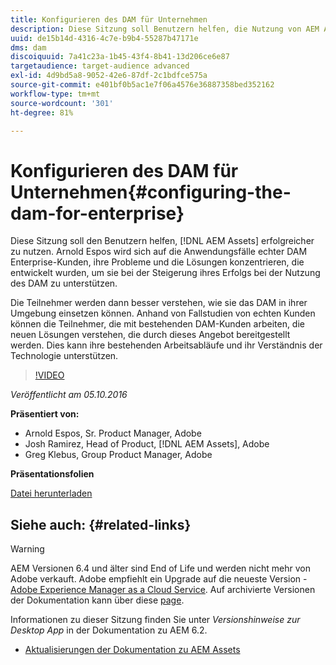 ```yaml
---
title: Konfigurieren des DAM für Unternehmen
description: Diese Sitzung soll Benutzern helfen, die Nutzung von AEM Assets erfolgreich zu verbessern. Arnold Espos wird sich auf die Anwendungsfälle echter DAM Enterprise-Kunden, ihre Probleme und die Lösungen konzentrieren, die entwickelt wurden, um sie bei der Steigerung ihres Erfolgs bei der Nutzung des DAM zu unterstützen.   Die Teilnehmer werden dann besser verstehen, wie sie das DAM in ihrer Umgebung einsetzen können. Anhand von Fallstudien von echten Kunden können die Teilnehmer, die mit bestehenden DAM-Kunden arbeiten, die neuen Lösungen verstehen, die durch dieses Angebot bereitgestellt werden. Dies kann ihre bestehenden Arbeitsabläufe und ihr Verständnis der Technologie unterstützen.
uuid: de15b14d-4316-4c7e-b9b4-55287b47171e
dms: dam
discoiquuid: 7a41c23a-1b45-43f4-8b41-13d206ce6e87
targetaudience: target-audience advanced
exl-id: 4d9bd5a8-9052-42e6-87df-2c1bdfce575a
source-git-commit: e401bf0b5ac1e7f06a4576e36887358bed352162
workflow-type: tm+mt
source-wordcount: '301'
ht-degree: 81%

---
```


# Konfigurieren des DAM für Unternehmen{#configuring-the-dam-for-enterprise}

Diese Sitzung soll den Benutzern helfen, [!DNL AEM Assets] erfolgreicher zu nutzen. Arnold Espos wird sich auf die Anwendungsfälle echter DAM Enterprise-Kunden, ihre Probleme und die Lösungen konzentrieren, die entwickelt wurden, um sie bei der Steigerung ihres Erfolgs bei der Nutzung des DAM zu unterstützen.

Die Teilnehmer werden dann besser verstehen, wie sie das DAM in ihrer Umgebung einsetzen können. Anhand von Fallstudien von echten Kunden können die Teilnehmer, die mit bestehenden DAM-Kunden arbeiten, die neuen Lösungen verstehen, die durch dieses Angebot bereitgestellt werden. Dies kann ihre bestehenden Arbeitsabläufe und ihr Verständnis der Technologie unterstützen.

>[!VIDEO](https://video.tv.adobe.com/v/19298/?quality=9)

*Veröffentlicht am 05.10.2016*

**Präsentiert von:**

* Arnold Espos, Sr. Product Manager, Adobe
* Josh Ramirez, Head of Product, [!DNL AEM Assets], Adobe
* Greg Klebus, Group Product Manager, Adobe

**Präsentationsfolien**

[Datei herunterladen](assets/assets-webinar-oct5final.pdf)

## Siehe auch: {#related-links}

>[!WARNING]
>
>AEM Versionen 6.4 und älter sind End of Life und werden nicht mehr von Adobe verkauft.  Adobe empfiehlt ein Upgrade auf die neueste Version - [Adobe Experience Manager as a Cloud Service](https://experienceleague.adobe.com/docs/experience-manager-cloud-service.html?lang=de).  Auf archivierte Versionen der Dokumentation kann über diese [page](https://experienceleague.adobe.com/docs/experience-manager-release-information/aem-release-updates/previous-updates/aem-previous-versions.html?lang=de).
>
>Informationen zu dieser Sitzung finden Sie unter *Versionshinweise zur Desktop App* in der Dokumentation zu AEM 6.2.

* [Aktualisierungen der Dokumentation zu AEM Assets](https://docs.adobe.com/content/docs/de/aem/recent-documentation-updates.html)

